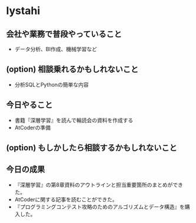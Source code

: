 # lystahi 

## 会社や業務で普段やっていること
 - データ分析、BI作成、機械学習など

## (option) 相談乗れるかもしれないこと
 - 分析SQLとPythonの簡単な内容

## 今日やること
 - 書籍『深層学習』を読んで輪読会の資料を作成する
 - AtCoderの準備

## (option) もしかしたら相談するかもしれないこと

## 今日の成果
 - 『深層学習』の第8章資料のアウトラインと担当重要箇所のまとめができた。
 - AtCoderに関する記事を読むことができた。
 - 『プログラミングコンテスト攻略のためのアルゴリズムとデータ構造』を購入した。

